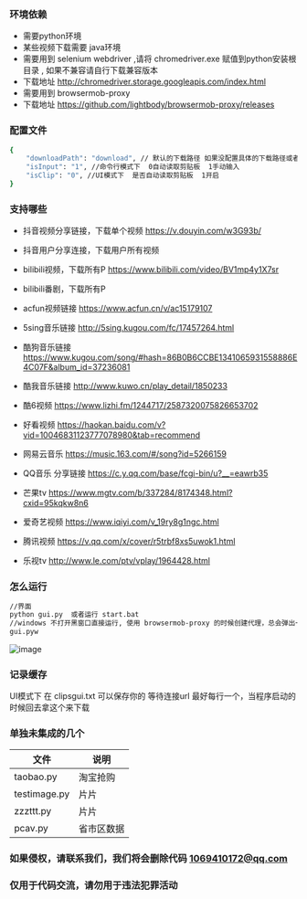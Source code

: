 
### 环境依赖

- 需要python环境
- 某些视频下载需要 java环境 
- 需要用到 selenium webdriver ,请将 chromedriver.exe 赋值到python安装根目录 , 如果不兼容请自行下载兼容版本
- 下载地址 http://chromedriver.storage.googleapis.com/index.html
- 需要用到  browsermob-proxy
- 下载地址  https://github.com/lightbody/browsermob-proxy/releases

### 配置文件
```bash
{
    "downloadPath": "download", // 默认的下载路径 如果没配置具体的下载路径或者 具体的下载路径无法创建
    "isInput": "1", //命令行模式下  0自动读取剪贴板  1手动输入
    "isClip": "0", //UI模式下  是否自动读取剪贴板  1开启
}
```


### 支持哪些
- 抖音视频分享链接，下载单个视频    https://v.douyin.com/w3G93b/
- 抖音用户分享连接，下载用户所有视频

- bilibili视频，下载所有P   https://www.bilibili.com/video/BV1mp4y1X7sr
- bilibili番剧，下载所有P   

- acfun视频链接  https://www.acfun.cn/v/ac15179107
- 5sing音乐链接 http://5sing.kugou.com/fc/17457264.html
- 酷狗音乐链接 https://www.kugou.com/song/#hash=86B0B6CCBE1341065931558886E4C07F&album_id=37236081
- 酷我音乐链接 http://www.kuwo.cn/play_detail/1850233
- 酷6视频  https://www.lizhi.fm/1244717/2587320075826653702
- 好看视频 https://haokan.baidu.com/v?vid=10046831123777078980&tab=recommend
- 网易云音乐 https://music.163.com/#/song?id=5266159
- QQ音乐 分享链接 https://c.y.qq.com/base/fcgi-bin/u?__=eawrb35
- 芒果tv https://www.mgtv.com/b/337284/8174348.html?cxid=95kqkw8n6
- 爱奇艺视频 https://www.iqiyi.com/v_19ry8g1ngc.html
- 腾讯视频 https://v.qq.com/x/cover/r5trbf8xs5uwok1.html
- 乐视tv http://www.le.com/ptv/vplay/1964428.html


### 怎么运行
```bash
//界面
python gui.py  或者运行 start.bat
//windows 不打开黑窗口直接运行, 使用 browsermob-proxy 的时候创建代理，总会弹出一个黑乎乎的窗口
gui.pyw
```

![image](https://github.com/wwping/spiders/blob/master/1.png?raw=true)


### 记录缓存
UI模式下 在 clipsgui.txt 可以保存你的 等待连接url  最好每行一个，当程序启动的时候回去拿这个来下载

### 单独未集成的几个
| 文件 | 说明   |
| ---------- | --------- |
| taobao.py  | 淘宝抢购     |
| testimage.py   | 片片     |
| zzzttt.py   | 片片     |
| pcav.py  | 省市区数据     |


### 如果侵权，请联系我们，我们将会删除代码  1069410172@qq.com

### 仅用于代码交流，请勿用于违法犯罪活动

